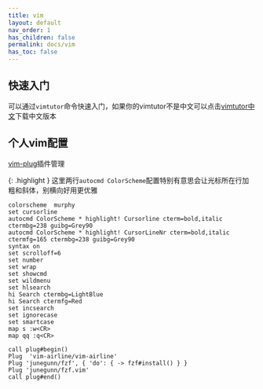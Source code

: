 ```yaml
---
title: vim
layout: default
nav_order: 1
has_children: false
permalink: docs/vim
has_toc: false
---
```


## 快速入门

可以通过`vimtutor`命令快速入门，如果你的vimtutor不是中文可以点击[vimtutor中文](/assets/file/vimtutor)下载中文版本

## 个人vim配置

[vim-plug](https://github.com/junegunn/vim-plug)插件管理  

{: .highlight }
这里两行`autocmd ColorScheme`配置特别有意思会让光标所在行加粗和斜体，别横向好用更优雅

```shell
colorscheme  murphy
set cursorline
autocmd ColorScheme * highlight! Cursorline cterm=bold,italic ctermbg=238 guibg=Grey90 
autocmd ColorScheme * highlight! CursorLineNr cterm=bold,italic ctermfg=165 ctermbg=238 guibg=Grey90 
syntax on
set scrolloff=6
set number
set wrap
set showcmd
set wildmenu
set hlsearch
hi Search ctermbg=LightBlue
hi Search ctermfg=Red
set incsearch
set ignorecase
set smartcase
map s :w<CR>
map qq :q<CR>

call plug#begin()
Plug  'vim-airline/vim-airline'
Plug 'junegunn/fzf', { 'do': { -> fzf#install() } }
Plug 'junegunn/fzf.vim'
call plug#end()
```

